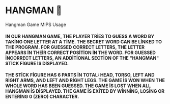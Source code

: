 # HANGMAN :man:
 Hangman Game MIPS Usage
 


#### IN OUR HANGMAN GAME, THE PLAYER TRİES TO GUESS A WORD BY TAKİNG ONE LETTER AT A TİME. THE SECRET WORD CAN BE LİNKED TO THE PROGRAM. FOR GUESSED CORRECT LETTERS, THE LETTER APPEARS İN THEİR CORRECT POSİTİON İN THE WORD. FOR GUESSED İNCORRECT LETTERS, AN ADDİTİONAL SECTİON OF THE "HANGMAN" STİCK FİGURE İS DİSPLAYED.  

#### THE STİCK FİGURE HAS 6 PARTS İN TOTAL: HEAD, TORSO, LEFT AND RİGHT ARMS, AND LEFT AND RİGHT LEGS. THE GAME İS WON WHEN THE WHOLE WORD HAS BEEN GUESSED. THE GAME İS LOST WHEN ALL HANGMAN İS DİSPLAYED. THE GAME İS EXİTED BY WİNNİNG, LOSİNG OR ENTERİNG 0 (ZERO) CHARACTER.
